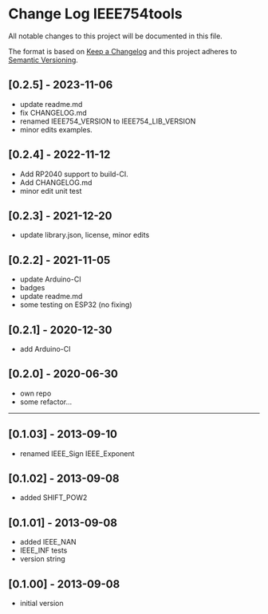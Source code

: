 # Change Log IEEE754tools

All notable changes to this project will be documented in this file.

The format is based on [Keep a Changelog](http://keepachangelog.com/)
and this project adheres to [Semantic Versioning](http://semver.org/).


## [0.2.5] - 2023-11-06
- update readme.md
- fix CHANGELOG.md
- renamed IEEE754_VERSION to IEEE754_LIB_VERSION
- minor edits examples.


## [0.2.4] - 2022-11-12
- Add RP2040 support to build-CI.
- Add CHANGELOG.md
- minor edit unit test

## [0.2.3] - 2021-12-20
- update library.json, license, minor edits

## [0.2.2] - 2021-11-05
- update Arduino-CI
- badges
- update readme.md
- some testing on ESP32 (no fixing)

## [0.2.1] - 2020-12-30
- add Arduino-CI

## [0.2.0] - 2020-06-30
- own repo
- some refactor...

----

## [0.1.03] - 2013-09-10
- renamed IEEE_Sign IEEE_Exponent

## [0.1.02] - 2013-09-08
- added SHIFT_POW2

## [0.1.01] - 2013-09-08
- added IEEE_NAN
- IEEE_INF tests
- version string

## [0.1.00] - 2013-09-08
- initial version


